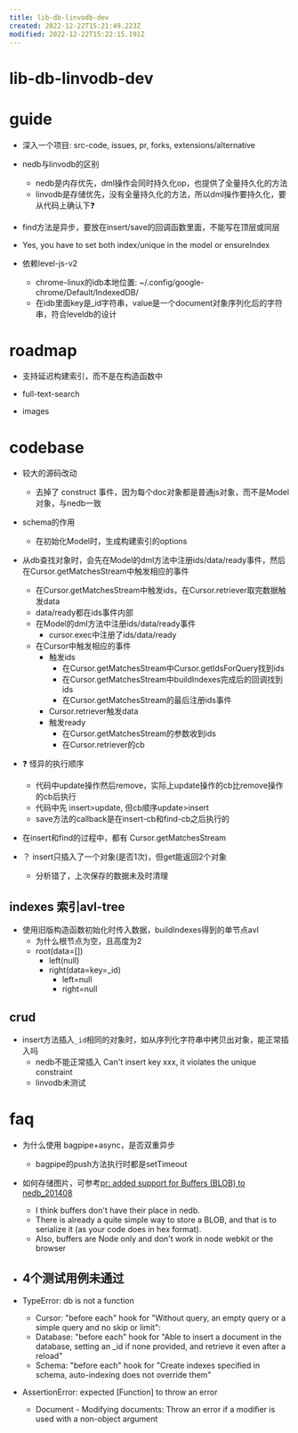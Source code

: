 ```yaml
---
title: lib-db-linvodb-dev
created: 2022-12-22T15:21:49.223Z
modified: 2022-12-22T15:22:15.191Z
---
```


# lib-db-linvodb-dev

# guide

- 深入一个项目: src-code, issues, pr, forks, extensions/alternative

- nedb与linvodb的区别
  - nedb是内存优先，dml操作会同时持久化op，也提供了全量持久化的方法
  - linvodb是存储优先，没有全量持久化的方法，所以dml操作要持久化，要从代码上确认下❓

- find方法是异步，要放在insert/save的回调函数里面，不能写在顶层或同层

- Yes, you have to set both index/unique in the model or ensureIndex

- 依赖level-js-v2
  - chrome-linux的idb本地位置: ~/.config/google-chrome/Default/IndexedDB/
  - 在idb里面key是_id字符串，value是一个document对象序列化后的字符串，符合leveldb的设计
# roadmap
- 支持延迟构建索引，而不是在构造函数中

- full-text-search

- images
# codebase
- 较大的源码改动
  - 去掉了 construct 事件，因为每个doc对象都是普通js对象，而不是Model对象，与nedb一致

- schema的作用
  - 在初始化Model时，生成构建索引的options

- 从db查找对象时，会先在Model的dml方法中注册ids/data/ready事件，然后在Cursor.getMatchesStream中触发相应的事件
  - 在Cursor.getMatchesStream中触发ids，在Cursor.retriever取完数据触发data
  - data/ready都在ids事件内部
  - 在Model的dml方法中注册ids/data/ready事件
    - cursor.exec中注册了ids/data/ready
  - 在Cursor中触发相应的事件
    - 触发ids
      - 在Cursor.getMatchesStream中Cursor.getIdsForQuery找到ids
      - 在Cursor.getMatchesStream中buildIndexes完成后的回调找到ids
      - 在Cursor.getMatchesStream的最后注册ids事件
    - Cursor.retriever触发data
    - 触发ready
      - 在Cursor.getMatchesStream的参数收到ids
      - 在Cursor.retriever的cb

- ❓ 怪异的执行顺序
  - 代码中update操作然后remove，实际上update操作的cb比remove操作的cb后执行
  - 代码中先 insert>update, 但cb顺序update>insert
  - save方法的callback是在insert-cb和find-cb之后执行的

- 在insert和find的过程中，都有  Cursor.getMatchesStream

- ？ insert只插入了一个对象(是否1次)，但get能返回2个对象
  - 分析错了，上次保存的数据未及时清理

## indexes 索引avl-tree

- 使用旧版构造函数初始化时传入数据，buildIndexes得到的单节点avl
  - 为什么根节点为空，且高度为2
  - root(data=[])
    - left(null)
    - right(data=key=_id)
      - left=null
      - right=null

## crud

- insert方法插入`_id`相同的对象时，如从序列化字符串中拷贝出对象，能正常插入吗
  - nedb不能正常插入 Can't insert key xxx, it violates the unique constraint
  - linvodb未测试
# faq
- 为什么使用 bagpipe+async，是否双重异步
  - bagpipe的push方法执行时都是setTimeout

- 如何存储图片，可参考[pr: added support for Buffers (BLOB) to nedb_201408](https://github.com/louischatriot/nedb/pull/167)
  - I think buffers don't have their place in nedb. 
  - There is already a quite simple way to store a BLOB, and that is to serialize it (as your code does in hex format). 
  - Also, buffers are Node only and don't work in node webkit or the browser
- ## 4个测试用例未通过
- TypeError: db is not a function
  - Cursor: "before each" hook for "Without query, an empty query or a simple query and no skip or limit":
  - Database: "before each" hook for "Able to insert a document in the database, setting an _id if none provided, and retrieve it even after a reload"
  - Schema: "before each" hook for "Create indexes specified in schema, auto-indexing does not override them"
- AssertionError: expected [Function] to throw an error
  - Document - Modifying documents: Throw an error if a modifier is used with a non-object argument
